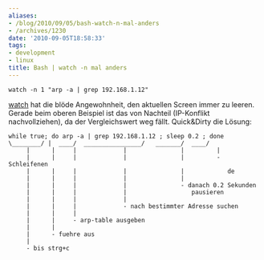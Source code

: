 ```yaml
---
aliases:
- /blog/2010/09/05/bash-watch-n-mal-anders
- /archives/1230
date: '2010-09-05T18:58:33'
tags:
- development
- linux
title: Bash | watch -n mal anders
---
```


```
watch -n 1 "arp -a | grep 192.168.1.12"
```

[watch](http://linux.about.com/library/cmd/blcmdl1_watch.htm) hat die blöde
Angewohnheit, den aktuellen Screen immer zu leeren. Gerade beim oberen
Beispiel ist das von Nachteil (IP-Konflikt nachvollziehen), da der
Vergleichswert weg fällt. Quick&Dirty die Lösung:

```
while true; do arp -a | grep 192.168.1.12 ; sleep 0.2 ; done
\________/ |  ____/  ________________/   _______/  ____/
     |      |     |             |               |         |
     |      |     |             |               |         - Schleifenen
     |      |     |             |               |            de
     |      |     |             |               |
     |      |     |             |               - danach 0.2 Sekunden
     |      |     |             |                  pausieren
     |      |     |             |
     |      |     |             - nach bestimmter Adresse suchen
     |      |     |
     |      |     - arp-table ausgeben
     |      |
     |      - fuehre aus
     |
     - bis strg+c
```
